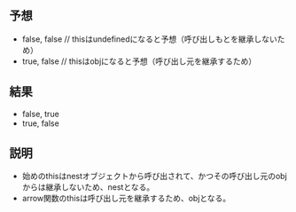 ## 予想

- false, false // thisはundefinedになると予想（呼び出しもとを継承しないため）
- true, false // thisはobjになると予想（呼び出し元を継承するため）

## 結果

- false, true
- true, false

## 説明

- 始めのthisはnestオブジェクトから呼び出されて、かつその呼び出し元のobjからは継承しないため、nestとなる。
- arrow関数のthisは呼び出し元を継承するため、objとなる。

